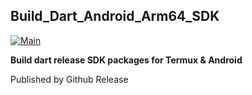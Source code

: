 ## Build_Dart_Android_Arm64_SDK
[![Main](https://github.com/zhzhzhy/Build_Dart_Android_ARM64_SDK/actions/workflows/main.yml/badge.svg)](https://github.com/zhzhzhy/Build_Dart_Android_ARM64_SDK/actions/workflows/main.yml)

**Build dart release SDK packages for Termux & Android**

Published by Github Release


